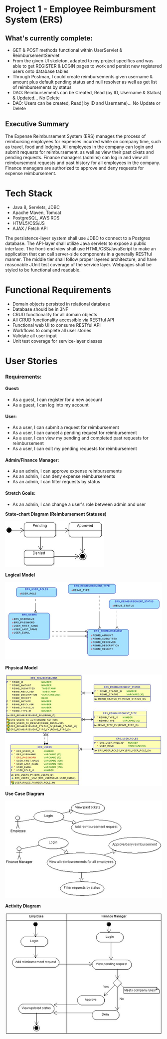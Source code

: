 # Project 1 - Employee Reimbursment System (ERS)

## What's currently complete:
 - GET & POST methods functional within UserServlet & ReimbursementServlet
 - From the given UI skeleton, adapted to my project specifics and was able to get REGISTER & LOGIN pages to work and persist new registered users onto database tables
 - Through Postman, I could create reimbursements given username & amount plus default pending status and null resolver as well as get list of reimbursements by status
 - DAO: Reimbursements can be Created, Read (by ID, Username & Status) & Updated... No Delete
 - DAO: Users can be created, Read( by ID and Username)... No Update or Delete


## Executive Summary
The Expense Reimbursement System (ERS) manages the process of reimbursing employees for expenses incurred while on company time, such as travel, food and lodging. All employees in the company can login and submit requests for reimbursement, as well as view their past cikets and pending requests. Finance managers (admins) can log in and view all reimbursement requests and past history for all employees in the company. Finance managers are authorized to approve and deny requests for expense reimbursement.

# Tech Stack
 - Java 8, Servlets, JDBC
 - Apache Maven, Tomcat
 - PostgreSQL, AWS RDS
 - HTML5/CSS/JS
 - AJAX / Fetch API

The persistence-layer system shall use JDBC to connect to a Postgres database. The API-layer shall utilize Java servlets to expose a public interface. The front-end view shall use HTML/CSS/JavaScript to make an application that can call server-side components in a generally RESTful manner. The middle tier shall follow proper layered architecture, and have reasonable JUnit test coverage of the service layer. Webpages shall be styled to be functional and readable.

# Functional Requirements
 - Domain objects persisted in relational database
 - Database should be in 3NF
 - CRUD functionality for all domain objects
 - All CRUD functionality accessible via RESTful API
 - Functional web UI to consume RESTful API
 - Workflows to complete all user stories
 - Validate all user input
 - Unit test coverage for service-layer classes 

# User Stories
### Requirements:
#### Guest:
 - As a guest, I can register for a new account
 - As a guest, I can log into my account

#### User:
 - As a user, I can submit a request for reimbursement
 - As a user, I can cancel a pending request for reimbursement
 - As a user, I can view my pending and completed past requests for reimbursement
 - As a user, I can edit my pending requests for reimbursement

#### Admin/Finance Manager:
 - As an admin, I can approve expense reimbursements
 - As an admin, I can deny expense reimbursements
 - As an admin, I can filter requests by status

#### Stretch Goals:
 - As an admin, I can change a user's role between admin and user

**State-chart Diagram (Reimbursement Statuses)** 

![](./imgs/state-chart.jpg)

**Logical Model**

![](./imgs/logical.jpg)

**Physical Model**

![](./imgs/physical.jpg)

**Use Case Diagram**

![](./imgs/use-case.jpg)

**Activity Diagram**

![](./imgs/activity.jpg)
